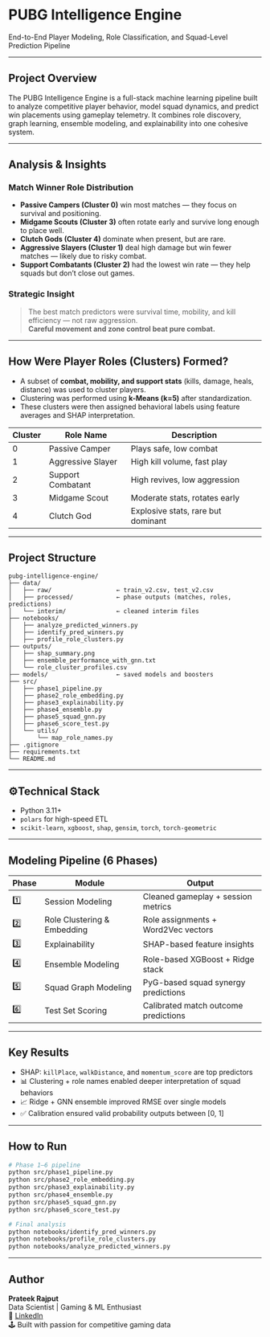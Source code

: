 # PUBG Intelligence Engine   
End-to-End Player Modeling, Role Classification, and Squad-Level Prediction Pipeline

---

## Project Overview

The PUBG Intelligence Engine is a full-stack machine learning pipeline built to analyze competitive player behavior, model squad dynamics, and predict win placements using gameplay telemetry. It combines role discovery, graph learning, ensemble modeling, and explainability into one cohesive system.

---

## Analysis & Insights

### Match Winner Role Distribution
- **Passive Campers (Cluster 0)** win most matches — they focus on survival and positioning.
- **Midgame Scouts (Cluster 3)** often rotate early and survive long enough to place well.
- **Clutch Gods (Cluster 4)** dominate when present, but are rare.
- **Aggressive Slayers (Cluster 1)** deal high damage but win fewer matches — likely due to risky combat.
- **Support Combatants (Cluster 2)** had the lowest win rate — they help squads but don’t close out games.

### Strategic Insight
> The best match predictors were survival time, mobility, and kill efficiency — not raw aggression.  
> **Careful movement and zone control beat pure combat.**

---

## How Were Player Roles (Clusters) Formed?

- A subset of **combat, mobility, and support stats** (kills, damage, heals, distance) was used to cluster players.
- Clustering was performed using **k-Means (k=5)** after standardization.
- These clusters were then assigned behavioral labels using feature averages and SHAP interpretation.

| Cluster | Role Name           | Description |
|---------|---------------------|-------------|
| 0       | Passive Camper      | Plays safe, low combat |
| 1       | Aggressive Slayer   | High kill volume, fast play |
| 2       | Support Combatant   | High revives, low aggression |
| 3       | Midgame Scout       | Moderate stats, rotates early |
| 4       | Clutch God          | Explosive stats, rare but dominant |

---

## Project Structure

```
pubg-intelligence-engine/
├── data/
│   ├── raw/                  ← train_v2.csv, test_v2.csv
│   ├── processed/            ← phase outputs (matches, roles, predictions)
│   └── interim/              ← cleaned interim files
├── notebooks/
│   ├── analyze_predicted_winners.py
│   ├── identify_pred_winners.py
│   ├── profile_role_clusters.py
├── outputs/
│   ├── shap_summary.png
│   ├── ensemble_performance_with_gnn.txt
│   └── role_cluster_profiles.csv
├── models/                   ← saved models and boosters
├── src/
│   ├── phase1_pipeline.py
│   ├── phase2_role_embedding.py
│   ├── phase3_explainability.py
│   ├── phase4_ensemble.py
│   ├── phase5_squad_gnn.py
│   ├── phase6_score_test.py
│   └── utils/
│       └── map_role_names.py
├── .gitignore
├── requirements.txt
└── README.md
```


---

## ⚙Technical Stack

- Python 3.11+
- `polars` for high-speed ETL
- `scikit-learn`, `xgboost`, `shap`, `gensim`, `torch`, `torch-geometric`

---

## Modeling Pipeline (6 Phases)

| Phase | Module                    | Output                             |
|-------|---------------------------|-------------------------------------|
| 1️⃣    | Session Modeling           | Cleaned gameplay + session metrics |
| 2️⃣    | Role Clustering & Embedding | Role assignments + Word2Vec vectors |
| 3️⃣    | Explainability            | SHAP-based feature insights         |
| 4️⃣    | Ensemble Modeling         | Role-based XGBoost + Ridge stack    |
| 5️⃣    | Squad Graph Modeling      | PyG-based squad synergy predictions |
| 6️⃣    | Test Set Scoring          | Calibrated match outcome predictions|

---

## Key Results

- SHAP: `killPlace`, `walkDistance`, and `momentum_score` are top predictors
- 📊 Clustering + role names enabled deeper interpretation of squad behaviors
- 📈 Ridge + GNN ensemble improved RMSE over single models
- ✅ Calibration ensured valid probability outputs between [0, 1]

---

## How to Run

```bash
# Phase 1–6 pipeline
python src/phase1_pipeline.py
python src/phase2_role_embedding.py
python src/phase3_explainability.py
python src/phase4_ensemble.py
python src/phase5_squad_gnn.py
python src/phase6_score_test.py
```

```bash
# Final analysis
python notebooks/identify_pred_winners.py
python notebooks/profile_role_clusters.py
python notebooks/analyze_predicted_winners.py
```

---

## Author

**Prateek Rajput**  
Data Scientist | Gaming & ML Enthusiast  
🔗 [LinkedIn](https://www.linkedin.com/in/prateek-rajput-b802b0169/)  
🕹️ Built with passion for competitive gaming data

